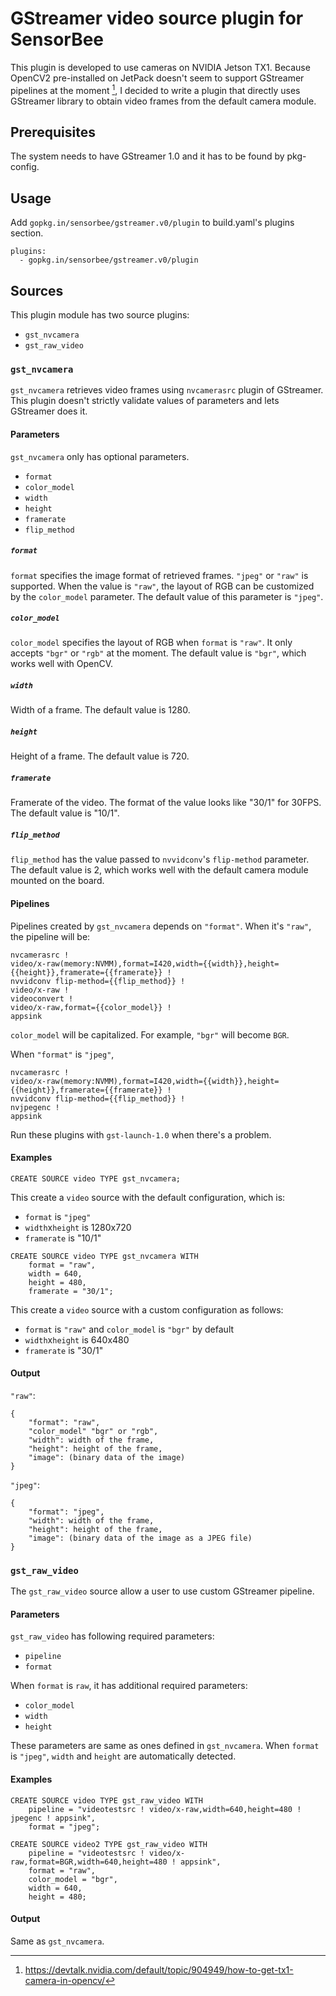# GStreamer video source plugin for SensorBee

This plugin is developed to use cameras on NVIDIA Jetson TX1. Because OpenCV2
pre-installed on JetPack doesn't seem to support GStreamer pipelines at the
moment [^1], I decided to write a plugin that directly uses GStreamer library to
obtain video frames from the default camera module.

## Prerequisites

The system needs to have GStreamer 1.0 and it has to be found by pkg-config.

## Usage

Add `gopkg.in/sensorbee/gstreamer.v0/plugin` to build.yaml's plugins section.

```
plugins:
  - gopkg.in/sensorbee/gstreamer.v0/plugin
```

## Sources

This plugin module has two source plugins:

* `gst_nvcamera`
* `gst_raw_video`

### `gst_nvcamera`

`gst_nvcamera` retrieves video frames using `nvcamerasrc` plugin of GStreamer.
This plugin doesn't strictly validate values of parameters and lets GStreamer
does it.

#### Parameters

`gst_nvcamera` only has optional parameters.

* `format`
* `color_model`
* `width`
* `height`
* `framerate`
* `flip_method`

##### `format`

`format` specifies the image format of retrieved frames. `"jpeg"` or `"raw"`
is supported. When the value is `"raw"`, the layout of RGB can be customized
by the `color_model` parameter. The default value of this parameter is `"jpeg"`.

##### `color_model`

`color_model` specifies the layout of RGB when `format` is `"raw"`. It only
accepts `"bgr"` or `"rgb"` at the moment. The default value is `"bgr"`,
which works well with OpenCV.

##### `width`

Width of a frame. The default value is 1280.

##### `height`

Height of a frame. The default value is 720.

##### `framerate`

Framerate of the video. The format of the value looks like "30/1" for 30FPS.
The default value is "10/1".

##### `flip_method`

`flip_method` has the value passed to `nvvidconv`'s `flip-method` parameter.
The default value is 2, which works well with the default camera module
mounted on the board.

#### Pipelines

Pipelines created by `gst_nvcamera` depends on `"format"`. When it's `"raw"`,
the pipeline will be:

```
nvcamerasrc !
video/x-raw(memory:NVMM),format=I420,width={{width}},height={{height}},framerate={{framerate}} !
nvvidconv flip-method={{flip_method}} !
video/x-raw !
videoconvert !
video/x-raw,format={{color_model}} !
appsink
```

`color_model` will be capitalized. For example, `"bgr"` will become `BGR`.

When `"format"` is `"jpeg"`,

```
nvcamerasrc !
video/x-raw(memory:NVMM),format=I420,width={{width}},height={{height}},framerate={{framerate}} !
nvvidconv flip-method={{flip_method}} !
nvjpegenc !
appsink
```

Run these plugins with `gst-launch-1.0` when there's a problem.

#### Examples

```
CREATE SOURCE video TYPE gst_nvcamera;
```

This create a `video` source with the default configuration, which is:

* `format` is `"jpeg"`
* `width`x`height` is 1280x720
* `framerate` is "10/1"

```
CREATE SOURCE video TYPE gst_nvcamera WITH
    format = "raw",
    width = 640,
    height = 480,
    framerate = "30/1";
```

This create a `video` source with a custom configuration as follows:

* `format` is `"raw"` and `color_model` is `"bgr"` by default
* `width`x`height` is 640x480
* `framerate` is "30/1"

#### Output

`"raw"`:

```
{
    "format": "raw",
    "color_model" "bgr" or "rgb",
    "width": width of the frame,
    "height": height of the frame,
    "image": (binary data of the image)
}
```

`"jpeg"`:

```
{
    "format": "jpeg",
    "width": width of the frame,
    "height": height of the frame,
    "image": (binary data of the image as a JPEG file)
}
```

### `gst_raw_video`

The `gst_raw_video` source allow a user to use custom GStreamer pipeline.

#### Parameters

`gst_raw_video` has following required parameters:

* `pipeline`
* `format`

When `format` is `raw`, it has additional required parameters:

* `color_model`
* `width`
* `height`

These parameters are same as ones defined in `gst_nvcamera`. When `format` is
`"jpeg"`, `width` and `height` are automatically detected.

#### Examples

```
CREATE SOURCE video TYPE gst_raw_video WITH
    pipeline = "videotestsrc ! video/x-raw,width=640,height=480 ! jpegenc ! appsink",
    format = "jpeg";
```

```
CREATE SOURCE video2 TYPE gst_raw_video WITH
    pipeline = "videotestsrc ! video/x-raw,format=BGR,width=640,height=480 ! appsink",
    format = "raw",
    color_model = "bgr",
    width = 640,
    height = 480;
```

#### Output

Same as `gst_nvcamera`.

[^1]: https://devtalk.nvidia.com/default/topic/904949/how-to-get-tx1-camera-in-opencv/

